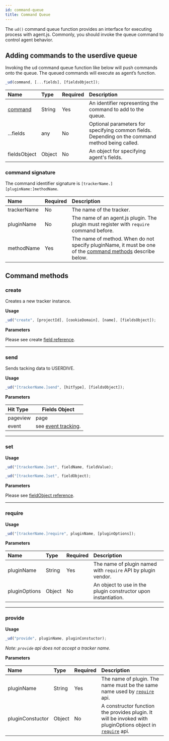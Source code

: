 ```yaml
---
id: command-queue
title: Command Queue
---
```


The `ud()` command queue function provides an interface for executing process with agent.js.
Commonly, you should invoke the queue command to control agent behavior.

## Adding commands to the userdive queue

Invoking the ud command queue function like below will push commands onto the queue.
The queued commands will execute as agent’s function.

```js
_ud(command, [...fields], [fieldsObject]);
```

| Name                | Type   | Required | Description                                                                                     |
| :------------------ | :----- | :------- | :---------------------------------------------------------------------------------------------- |
| [command](#command) | String | Yes      | An identifier representing the command to add to the queue.                                     |
| ...fields           | any    | No       | Optional parameters for specifying common fields. Depending on the command method being called. |
| fieldsObject        | Object | No       | An object for specifying agent's fields.                                                        |

### command signature

The command identifier signature is `[trackerName.][pluginName:]methodName`.

| Name        | Required | Description                                                                                                                   |
| :---------- | :------- | :---------------------------------------------------------------------------------------------------------------------------- |
| trackerName | No       | The name of the tracker.                                                                                                      |
| pluginName  | No       | The name of an agent.js plugin. The plugin must register with `require` command before.                                       |
| methodName  | Yes      | The name of method. When do not specify pluginName, it must be one of the [command methods](#command-methods) describe below. |

## Command methods

### create

Creates a new tracker instance.

**Usage**

```js
_ud("create", [projectId], [cookieDomain], [name], [fieldsObject]);
```

**Parameters**

Please see create [field reference](./field-reference.html#create-only-fields).

---

### send

Sends tacking data to USERDIVE.

**Usage**

```js
_ud("[trackerName.]send", [hitType], [fieldsObject]);
```

**Parameters**

| Hit Type | Fields Object                        |
| :------- | ------------------------------------ |
| pageview | page                                 |
| event    | see [event tracking](./events.html). |

---

### set

**Usage**

```js
_ud("[trackerName.]set", fieldName, fieldValue);
```

```js
_ud("[trackerName.]set", fieldObject);
```

**Parameters**

Please see [fieldObject reference](field-reference.html#field-object).

---

### require

**Usage**

```js
_ud("[trackerName.]require", pluginName, [pluginOptions]);
```

**Parameters**

| Name          | Type   | Required | Description                                                    |
| :------------ | :----- | :------- | :------------------------------------------------------------- |
| pluginName    | String | Yes      | The name of plugin named with `require` API by plugin vendor.  |
| pluginOptions | Object | No       | An object to use in the plugin constructor upon instantiation. |

---

### provide

**Usage**

```js
_ud("provide", pluginName, pluginConstuctor);
```

_Note: `provide` api does not accept a tracker name._

**Parameters**

| Name             | Type   | Required | Description                                                                                                            |
| :--------------- | :----- | :------- | :--------------------------------------------------------------------------------------------------------------------- |
| pluginName       | String | Yes      | The name of plugin. The name must be the same name used by [`require`](#require) api.                                  |
| pluginConstuctor | Object | No       | A constructor function the provides plugin. It will be invoked with pluginOptions object in [`require`](#require) api. |
